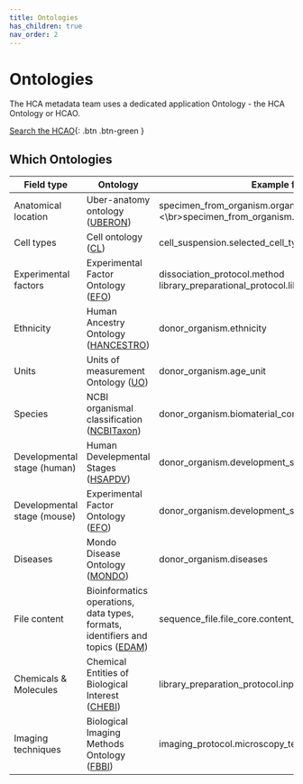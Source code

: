 ```yaml
---
title: Ontologies
has_children: true
nav_order: 2
---
```


<script src="https://kit.fontawesome.com/fc66878563.js" crossorigin="anonymous"></script>

# Ontologies

The HCA metadata team uses a dedicated application Ontology - the HCA Ontology or HCAO. 

[<i class="fab fa-searchengin"></i> Search the HCAO](https://www.ebi.ac.uk/ols/ontologies/hcao){: .btn .btn-green }

## Which Ontologies

| Field type          | Ontology                       | Example fields                                                  |
|---------------------|--------------------------------|-----------------------------------------------------------------|
| Anatomical location | Uber-anatomy ontology ([UBERON](https://www.ebi.ac.uk/ols/ontologies/uberon)) | specimen_from_organism.organ <\br>specimen_from_organism.organ_parts |
| Cell types          | Cell ontology ([CL](https://www.ebi.ac.uk/ols/ontologies/cl))             | cell_suspension.selected_cell_types                             |
| Experimental factors| Experimental Factor Ontology ([EFO](https://www.ebi.ac.uk/ols/ontologies/efo))             | dissociation_protocol.method </br>library_preparational_protocol.library_construction_method          |
| Ethnicity           | Human Ancestry Ontology ([HANCESTRO](https://www.ebi.ac.uk/ols/ontologies/hancestro))             | donor_organism.ethnicity                                         |
| Units               | Units of measurement Ontology ([UO](https://www.ebi.ac.uk/ols/ontologies/uo))             | donor_organism.age_unit                                         |
| Species             | NCBI organismal classification ([NCBITaxon](https://www.ebi.ac.uk/ols/ontologies/ncbitaxon))             | donor_organism.biomaterial_core.genus_species                                         |
| Developmental stage (human) | Human Develepmental Stages ([HSAPDV](https://www.ebi.ac.uk/ols/ontologies/hsapdv))             | donor_organism.development_stage|
| Developmental stage (mouse) | Experimental Factor Ontology ([EFO](https://www.ebi.ac.uk/ols/ontologies/efo))             | donor_organism.development_stage|
| Diseases | Mondo Disease Ontology ([MONDO](https://www.ebi.ac.uk/ols/ontologies/mondo))             | donor_organism.diseases|
| File content | Bioinformatics operations, data types, formats, identifiers and topics ([EDAM](https://www.ebi.ac.uk/ols/ontologies/edam))             | sequence_file.file_core.content_description|
| Chemicals & Molecules | Chemical Entities of Biological Interest ([CHEBI](https://www.ebi.ac.uk/ols/ontologies/chebi))      | library_preparation_protocol.input_nucleic_acid_molecule|
| Imaging techniques | Biological Imaging Methods Ontology ([FBBI](https://www.ebi.ac.uk/ols/ontologies/fbbi))      | imaging_protocol.microscopy_technique|



